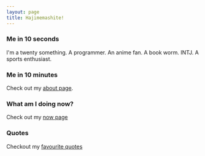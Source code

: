 ```yaml
---
layout: page
title: Hajimemashite!
---
```


### Me in 10 seconds
I'm a twenty something. A programmer. An anime fan. A book worm. INTJ. A sports enthusiast.

### Me in 10 minutes
Check out my <a href='/about/'>about page</a>.

### What am I doing now?
Check out my <a href="/now/">now page</a>

### Quotes
Checkout my <a href="/quotes/">favourite quotes</a>

<!--
### Anime
Checkout my very own <a href="/anime">anime list.</a>

### Books
A <a href="/books/">page</a> full of books which I love.

### Projects
<a href="/projects/">Projects</a> that I've built when life seemed boring.
-->
